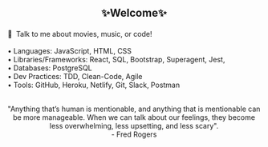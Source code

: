 ## <p align="center"> ✨Welcome✨ </p>

💬 &nbsp;Talk to me about movies, music, or code! <br>
<br>
• Languages: JavaScript, HTML, CSS
<br>
• Libraries/Frameworks: React, SQL, Bootstrap, Superagent, Jest,
<br>
• Databases: PostgreSQL
<br>
• Dev Practices: TDD, Clean-Code, Agile
<br>
• Tools: GitHub, Heroku, Netlify, Git, Slack, Postman
<br>
<br>
<p align="center">
 "Anything that’s human is mentionable, and anything that is mentionable can be more manageable. When we can talk about our feelings, they become less overwhelming, less upsetting, and less scary".
  <br>
  - Fred Rogers
</p>
